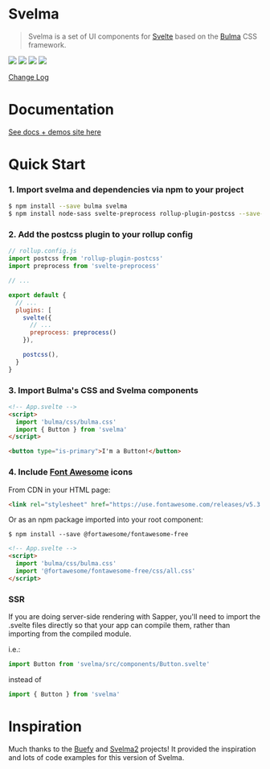 # Svelma

> Svelma is a set of UI components for [Svelte](https://svelte.dev) based on the [Bulma](http://bulma.io) CSS framework.

<a href="https://www.npmjs.com/package/svelma"><img src="https://img.shields.io/npm/v/svelma.svg" /></a>
<a href="https://www.npmjs.com/package/svelma"><img src="https://img.shields.io/npm/l/svelma.svg" /></a>
<a href="https://bundlephobia.com/result?p=svelma"><img src="https://badgen.net/bundlephobia/minzip/svelma"></a>
<a href="https://travis-ci.com/c0bra/svelma"><img src="https://travis-ci.com/c0bra/svelma.svg?branch=master"></a>


[Change Log](CHANGELOG.md)



# Documentation

[See docs + demos site here](https://docs-abbychau.vercel.app/svelma)

# Quick Start

### 1. Import svelma and dependencies via npm to your project

```bash
$ npm install --save bulma svelma
$ npm install node-sass svelte-preprocess rollup-plugin-postcss --save-dev
```

### 2. Add the postcss plugin to your rollup config

```js
// rollup.config.js
import postcss from 'rollup-plugin-postcss'
import preprocess from 'svelte-preprocess'

// ...

export default {
  // ...
  plugins: [
    svelte({
      // ...
      preprocess: preprocess()
    }),

    postcss(),
  }
}
```

### 3. Import Bulma's CSS and Svelma components

```html
<!-- App.svelte -->
<script>
  import 'bulma/css/bulma.css'
  import { Button } from 'svelma'
</script>

<button type="is-primary">I'm a Button!</button>
```

### 4. Include [Font Awesome](https://fontawesome.com/) icons

From CDN in your HTML page:

```html
<link rel="stylesheet" href="https://use.fontawesome.com/releases/v5.3.1/css/all.css" />
```

Or as an npm package imported into your root component:

`$ npm install --save @fortawesome/fontawesome-free`

```html
<!-- App.svelte -->
<script>
  import 'bulma/css/bulma.css'
  import '@fortawesome/fontawesome-free/css/all.css'
</script>
```

### SSR

If you are doing server-side rendering with Sapper, you'll need to import the .svelte files directly so that your app can compile them, rather than importing from the compiled module.

i.e.:

```js
import Button from 'svelma/src/components/Button.svelte'
```

instead of

```js
import { Button } from 'svelma'
```


# Inspiration

Much thanks to the [Buefy](https://buefy.org) and [Svelma2](https://github.com/abbychau/svelma2) projects! It provided the inspiration and lots of code examples for this version of Svelma.
